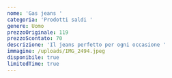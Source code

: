 ```yaml
---
nome: 'Gas jeans '
categoria: 'Prodotti saldi '
genere: Uomo
prezzoOriginale: 119
prezzoScontato: 70
descrizione: 'Il jeans perfetto per ogni occasione '
immagine: /uploads/IMG_2494.jpeg
disponibile: true
limitedTime: true
---
```


